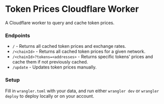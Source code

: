 # Token Prices Cloudflare Worker

A Cloudflare worker to query and cache token prices.

### Endpoints

- `/` - Returns all cached token prices and exchange rates.
- `/<chainId>` - Returns all cached token prices for a given network.
- `/<chainId>?tokens=<addresses>` - Returns specific tokens' prices and cache them if not previously cached.
- `/update` - Updates token prices manually.

### Setup

Fill in `wrangler.toml` with your data, and run either `wrangler dev` or `wrangler deploy` to deploy locally or on your account.
